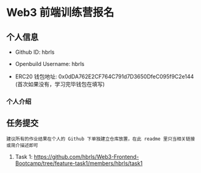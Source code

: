 # Web3 前端训练营报名

## 个人信息

* Github ID: hbrls

* Openbuild Username: hbrls

* ERC20 钱包地址: 0x0dDA762E2CF764C791d7D3650DfeC095f9C2e144
(首次如果没有，学习完毕钱包在填写)

### 个人介绍

## 任务提交

`建议所有的作业结果在个人的 Github 下单独建立仓库放置，在此 readme 里只当相关链接或简介描述即可`

1. Task 1: https://github.com/hbrls/Web3-Frontend-Bootcamp/tree/feature-task1/members/hbrls/task1
